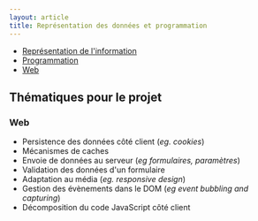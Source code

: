 ```yaml
---
layout: article
title: Représentation des données et programmation
---
```


- [Représentation de l'information]()
- [Programmation](./prog/prog.html)
- [Web](./web)


## Thématiques pour le projet

### Web
- Persistence des données côté client (_eg. cookies_) 
- Mécanismes de caches
- Envoie de données au serveur (_eg formulaires, paramètres_)
- Validation des données d'un formulaire
- Adaptation au média (_eg. responsive design_)
- Gestion des évènements dans le DOM (_eg event bubbling and capturing_)
- Décomposition du code JavaScript côté client 


